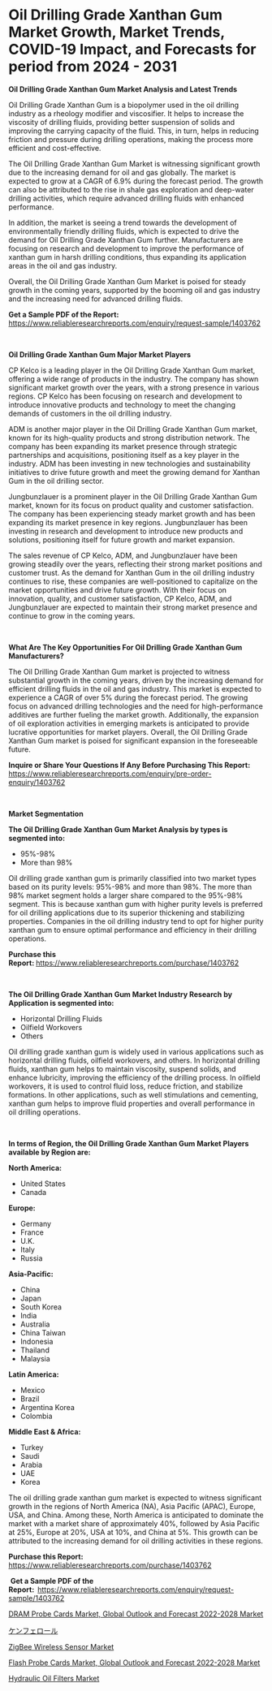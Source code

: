 <p><h1>Oil Drilling Grade Xanthan Gum Market Growth, Market Trends, COVID-19 Impact, and Forecasts for period from 2024 - 2031</h1></p><p><strong>Oil Drilling Grade Xanthan Gum Market Analysis and Latest Trends</strong></p>
<p><p>Oil Drilling Grade Xanthan Gum is a biopolymer used in the oil drilling industry as a rheology modifier and viscosifier. It helps to increase the viscosity of drilling fluids, providing better suspension of solids and improving the carrying capacity of the fluid. This, in turn, helps in reducing friction and pressure during drilling operations, making the process more efficient and cost-effective.</p><p>The Oil Drilling Grade Xanthan Gum Market is witnessing significant growth due to the increasing demand for oil and gas globally. The market is expected to grow at a CAGR of 6.9% during the forecast period. The growth can also be attributed to the rise in shale gas exploration and deep-water drilling activities, which require advanced drilling fluids with enhanced performance.</p><p>In addition, the market is seeing a trend towards the development of environmentally friendly drilling fluids, which is expected to drive the demand for Oil Drilling Grade Xanthan Gum further. Manufacturers are focusing on research and development to improve the performance of xanthan gum in harsh drilling conditions, thus expanding its application areas in the oil and gas industry.</p><p>Overall, the Oil Drilling Grade Xanthan Gum Market is poised for steady growth in the coming years, supported by the booming oil and gas industry and the increasing need for advanced drilling fluids.</p></p>
<p><strong>Get a Sample PDF of the Report:&nbsp;</strong> <a href="https://www.reliableresearchreports.com/enquiry/request-sample/1403762">https://www.reliableresearchreports.com/enquiry/request-sample/1403762</a></p>
<p>&nbsp;</p>
<p><strong>Oil Drilling Grade Xanthan Gum Major Market Players</strong></p>
<p><p>CP Kelco is a leading player in the Oil Drilling Grade Xanthan Gum market, offering a wide range of products in the industry. The company has shown significant market growth over the years, with a strong presence in various regions. CP Kelco has been focusing on research and development to introduce innovative products and technology to meet the changing demands of customers in the oil drilling industry.</p><p>ADM is another major player in the Oil Drilling Grade Xanthan Gum market, known for its high-quality products and strong distribution network. The company has been expanding its market presence through strategic partnerships and acquisitions, positioning itself as a key player in the industry. ADM has been investing in new technologies and sustainability initiatives to drive future growth and meet the growing demand for Xanthan Gum in the oil drilling sector.</p><p>Jungbunzlauer is a prominent player in the Oil Drilling Grade Xanthan Gum market, known for its focus on product quality and customer satisfaction. The company has been experiencing steady market growth and has been expanding its market presence in key regions. Jungbunzlauer has been investing in research and development to introduce new products and solutions, positioning itself for future growth and market expansion.</p><p>The sales revenue of CP Kelco, ADM, and Jungbunzlauer have been growing steadily over the years, reflecting their strong market positions and customer trust. As the demand for Xanthan Gum in the oil drilling industry continues to rise, these companies are well-positioned to capitalize on the market opportunities and drive future growth. With their focus on innovation, quality, and customer satisfaction, CP Kelco, ADM, and Jungbunzlauer are expected to maintain their strong market presence and continue to grow in the coming years.</p></p>
<p>&nbsp;</p>
<p><strong>What Are The Key Opportunities For Oil Drilling Grade Xanthan Gum Manufacturers?</strong></p>
<p><p>The Oil Drilling Grade Xanthan Gum market is projected to witness substantial growth in the coming years, driven by the increasing demand for efficient drilling fluids in the oil and gas industry. This market is expected to experience a CAGR of over 5% during the forecast period. The growing focus on advanced drilling technologies and the need for high-performance additives are further fueling the market growth. Additionally, the expansion of oil exploration activities in emerging markets is anticipated to provide lucrative opportunities for market players. Overall, the Oil Drilling Grade Xanthan Gum market is poised for significant expansion in the foreseeable future.</p></p>
<p><strong>Inquire or Share Your Questions If Any Before Purchasing This Report:</strong> <a href="https://www.reliableresearchreports.com/enquiry/pre-order-enquiry/1403762">https://www.reliableresearchreports.com/enquiry/pre-order-enquiry/1403762</a></p>
<p>&nbsp;</p>
<p><strong>Market Segmentation</strong></p>
<p><strong>The Oil Drilling Grade Xanthan Gum Market Analysis by types is segmented into:</strong></p>
<p><ul><li>95%-98%</li><li>More than 98%</li></ul></p>
<p><p>Oil drilling grade xanthan gum is primarily classified into two market types based on its purity levels: 95%-98% and more than 98%. The more than 98% market segment holds a larger share compared to the 95%-98% segment. This is because xanthan gum with higher purity levels is preferred for oil drilling applications due to its superior thickening and stabilizing properties. Companies in the oil drilling industry tend to opt for higher purity xanthan gum to ensure optimal performance and efficiency in their drilling operations.</p></p>
<p><strong>Purchase this Report:&nbsp;</strong><a href="https://www.reliableresearchreports.com/purchase/1403762">https://www.reliableresearchreports.com/purchase/1403762</a></p>
<p>&nbsp;</p>
<p><strong>The Oil Drilling Grade Xanthan Gum Market Industry Research by Application is segmented into:</strong></p>
<p><ul><li>Horizontal Drilling Fluids</li><li>Oilfield Workovers</li><li>Others</li></ul></p>
<p><p>Oil drilling grade xanthan gum is widely used in various applications such as horizontal drilling fluids, oilfield workovers, and others. In horizontal drilling fluids, xanthan gum helps to maintain viscosity, suspend solids, and enhance lubricity, improving the efficiency of the drilling process. In oilfield workovers, it is used to control fluid loss, reduce friction, and stabilize formations. In other applications, such as well stimulations and cementing, xanthan gum helps to improve fluid properties and overall performance in oil drilling operations.</p></p>
<p>&nbsp;</p>
<p><strong>In terms of Region, the Oil Drilling Grade Xanthan Gum Market Players available by Region are:</strong></p>
<p>
    <p> <strong> North America: </strong>
        <ul>
            <li>United States</li>
            <li>Canada</li>
        </ul>
        </p> 
    <p> <strong> Europe: </strong>
        <ul>
            <li>Germany</li>
            <li>France</li>
            <li>U.K.</li>
            <li>Italy</li>
            <li>Russia</li>
        </ul>
        </p> 
    <p> <strong> Asia-Pacific: </strong>
        <ul>
            <li>China</li>
            <li>Japan</li>
            <li>South Korea</li>
            <li>India</li>
            <li>Australia</li>
            <li>China Taiwan</li>
            <li>Indonesia</li>
            <li>Thailand</li>
            <li>Malaysia</li>
        </ul>
        </p> 
    <p> <strong> Latin America: </strong>
        <ul>
            <li>Mexico</li>
            <li>Brazil</li>
            <li>Argentina Korea</li>
            <li>Colombia</li>
        </ul>
        </p> 
    <p> <strong> Middle East & Africa: </strong>
        <ul>
            <li>Turkey</li>
            <li>Saudi</li>
            <li>Arabia</li>
            <li>UAE</li>
            <li>Korea</li>
        </ul>
    </p>
    </p>
<p><p>The oil drilling grade xanthan gum market is expected to witness significant growth in the regions of North America (NA), Asia Pacific (APAC), Europe, USA, and China. Among these, North America is anticipated to dominate the market with a market share of approximately 40%, followed by Asia Pacific at 25%, Europe at 20%, USA at 10%, and China at 5%. This growth can be attributed to the increasing demand for oil drilling activities in these regions.</p></p>
<p><strong>Purchase this Report: </strong><a href="https://www.reliableresearchreports.com/purchase/1403762">https://www.reliableresearchreports.com/purchase/1403762</a></p>
<p>&nbsp;<strong>Get a Sample PDF of the Report:&nbsp;&nbsp;</strong><a href="https://www.reliableresearchreports.com/enquiry/request-sample/1403762">https://www.reliableresearchreports.com/enquiry/request-sample/1403762</a></p>
<p><strong></strong></p>
<p><p><a href="https://extreme-scabiosa-c81.notion.site/DRAM-Probe-Cards-Market-Global-Outlook-and-Forecast-2022-2028-Market-Analysis-and-Market-Size-Glob-25b14d8b40904896b2b7d00a547959ec">DRAM Probe Cards Market, Global Outlook and Forecast 2022-2028 Market</a></p><p><a href="https://medium.com/@eusebiomante/%E3%82%AB%E3%83%B3%E3%83%95%E3%82%A7%E3%83%AD%E3%83%BC%E3%83%AB%E5%B8%82%E5%A0%B4-2031%E5%B9%B4%E3%81%BE%E3%81%A7%E3%81%AE%E6%88%90%E5%8A%9F%E3%81%99%E3%82%8B%E3%83%93%E3%82%B8%E3%83%8D%E3%82%B9%E6%88%A6%E7%95%A5%E3%81%AE%E9%8D%B5-f616569f7da1">ケンフェロール</a></p><p><a href="https://view.publitas.com/reportprime-1/zigbee-wireless-sensor-market-offers-provide-insightful-data-for-the-time-period-from-2024-to-2031-and-also-provide-analysis-based-on-application-type-and-region/">ZigBee Wireless Sensor Market</a></p><p><a href="https://metal-farmhouse-e95.notion.site/Flash-Probe-Cards-Market-Global-Outlook-and-Forecast-2022-2028-Market-Size-Reflecting-a-Forecast-Ti-f8191f59e7a6464082b35a027f44f9b3">Flash Probe Cards Market, Global Outlook and Forecast 2022-2028 Market</a></p><p><a href="https://view.publitas.com/reportprime-1/insights-into-hydraulic-oil-filters-market-size-analysing-market-share-trends-and-growth-from-2024-to-2031/">Hydraulic Oil Filters Market</a></p></p>